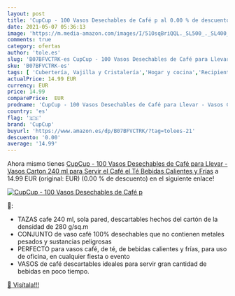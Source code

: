 ```yaml
---
layout: post
title: 'CupCup - 100 Vasos Desechables de Café p al 0.00 % de descuento'
date: 2021-05-07 05:36:13
image: 'https://m.media-amazon.com/images/I/51OsqBriQQL._SL500_._SL400_.jpg'
comments: true
category: ofertas
author: 'tole.es'
slug: 'B07BFVCTRK-es CupCup - 100 Vasos Desechables de Café para Llevar - Vasos...'
sku: 'B07BFVCTRK-es'
tags: [ 'Cubertería, Vajilla y Cristalería','Hogar y cocina','Recipientes para bebida desechables','Tazas para bebida desechables','Vajillas desechables','café','cupcup', ]
actualPrice: 14.99 EUR
currency: EUR
price: 14.99
comparePrice:  EUR
prodname: 'CupCup - 100 Vasos Desechables de Café para Llevar - Vasos Carton 240 ml para Servir el Café  el Té  Bebidas Calientes y Frías'
country: 'es'
flag: '🇪🇸'
brand: 'CupCup'
buyurl: 'https://www.amazon.es/dp/B07BFVCTRK/?tag=tolees-21'
descuento: '0.00'
average: '14.99'
---
```


Ahora mismo tienes [CupCup - 100 Vasos Desechables de Café para Llevar - Vasos Carton 240 ml para Servir el Café  el Té  Bebidas Calientes y Frías](https://www.amazon.es/dp/B07BFVCTRK/?tag=tolees-21) a 14.99 EUR (original:  EUR) (0.00 %  de descuento) en el siguiente enlace!

[![CupCup - 100 Vasos Desechables de Café p](https://m.media-amazon.com/images/I/51OsqBriQQL._SL500_._SL400_.jpg)](https://www.amazon.es/dp/B07BFVCTRK/?tag=tolees-21)

🔎:

- TAZAS cafe 240 ml, sola pared, descartables hechos del cartón de la densidad de 280 g/sq.m
- CONJUNTO de vaso café 100% desechables que no contienen metales pesados y sustancias peligrosas
- PERFECTO para vasos café, de té, de bebidas calientes y frías, para uso de oficina, en cualquier fiesta o evento
- VASOS de café descartables ideales para servir gran cantidad de bebidas en poco tiempo.

[🛒 Visítala!!!](https://www.amazon.es/dp/B07BFVCTRK/?tag=tolees-21)
